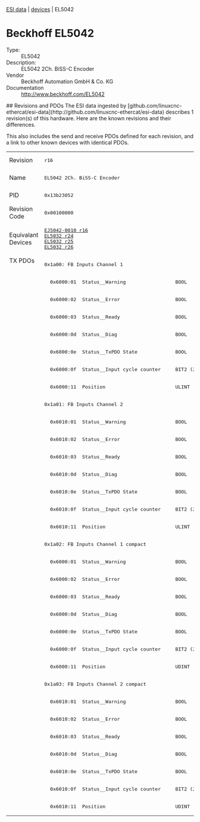 <div class="nav"><a href="/esi-data">ESI data</a> | <a href="/esi-data/devices">devices</a> | EL5042</div>

#  Beckhoff EL5042

<dl>
  <dt>Type:</dt><dd>EL5042</dd>
  <dt>Description:</dt><dd>EL5042 2Ch. BiSS-C Encoder</dd>
  <dt>Vendor</dt><dd>Beckhoff Automation GmbH & Co. KG</dd>
  <dt>Documentation</dt><dd><a href="http://www.beckhoff.com/EL5042">http://www.beckhoff.com/EL5042</a></dd>
</dl>
## Revisions and PDOs
The ESI data ingested by [github.com/linuxcnc-ethercat/esi-data](http://github.com/linuxcnc-ethercat/esi-data) describes 1 revision(s) of this hardware.  Here are the known revisions and their differences.

This also includes the send and receive PDOs defined for each revision, and a link to other known devices with identical PDOs.

<table>
<tr >
<td class="first">Revision</td>
<td ><pre>r16</pre></td>
</tr>
<tr >
<td class="first">Name</td>
<td ><pre>EL5042 2Ch. BiSS-C Encoder</pre></td>
</tr>
<tr >
<td class="first">PID</td>
<td ><pre>0x13b23052</pre></td>
</tr>
<tr >
<td class="first">Revision Code</td>
<td ><pre>0x00100000</pre></td>
</tr>
<tr >
<td class="first">Equivalant Devices</td>
<td ><pre><a href="EJ5042-0010">EJ5042-0010 r16</a><br/><a href="EL5032">EL5032 r24</a><br/><a href="EL5032">EL5032 r25</a><br/><a href="EL5032">EL5032 r26</a></pre></td>
</tr>
<tr class="txpdo pdosection">
<td class="first" rowspan=32 valign=top>TX PDOs</td>
<td><pre>0x1a00: FB Inputs Channel 1</pre></td>
<td></td>
</tr>
<tr class="txpdo">
<td ><pre>  0x6000:01  Status__Warning                 BOOL</pre></td>
</tr>
<tr class="txpdo">
<td ><pre>  0x6000:02  Status__Error                   BOOL</pre></td>
</tr>
<tr class="txpdo">
<td ><pre>  0x6000:03  Status__Ready                   BOOL</pre></td>
</tr>
<tr class="txpdo">
<td ><pre>  0x6000:0d  Status__Diag                    BOOL</pre></td>
</tr>
<tr class="txpdo">
<td ><pre>  0x6000:0e  Status__TxPDO State             BOOL</pre></td>
</tr>
<tr class="txpdo">
<td ><pre>  0x6000:0f  Status__Input cycle counter     BIT2 (2 bits)</pre></td>
</tr>
<tr class="txpdo">
<td ><pre>  0x6000:11  Position                        ULINT (64 bits)</pre></td>
</tr>
<tr class="txpdo pdosection">
<td ><pre>0x1a01: FB Inputs Channel 2</pre></td>
</tr>
<tr class="txpdo">
<td ><pre>  0x6010:01  Status__Warning                 BOOL</pre></td>
</tr>
<tr class="txpdo">
<td ><pre>  0x6010:02  Status__Error                   BOOL</pre></td>
</tr>
<tr class="txpdo">
<td ><pre>  0x6010:03  Status__Ready                   BOOL</pre></td>
</tr>
<tr class="txpdo">
<td ><pre>  0x6010:0d  Status__Diag                    BOOL</pre></td>
</tr>
<tr class="txpdo">
<td ><pre>  0x6010:0e  Status__TxPDO State             BOOL</pre></td>
</tr>
<tr class="txpdo">
<td ><pre>  0x6010:0f  Status__Input cycle counter     BIT2 (2 bits)</pre></td>
</tr>
<tr class="txpdo">
<td ><pre>  0x6010:11  Position                        ULINT (64 bits)</pre></td>
</tr>
<tr class="txpdo pdosection">
<td ><pre>0x1a02: FB Inputs Channel 1 compact</pre></td>
</tr>
<tr class="txpdo">
<td ><pre>  0x6000:01  Status__Warning                 BOOL</pre></td>
</tr>
<tr class="txpdo">
<td ><pre>  0x6000:02  Status__Error                   BOOL</pre></td>
</tr>
<tr class="txpdo">
<td ><pre>  0x6000:03  Status__Ready                   BOOL</pre></td>
</tr>
<tr class="txpdo">
<td ><pre>  0x6000:0d  Status__Diag                    BOOL</pre></td>
</tr>
<tr class="txpdo">
<td ><pre>  0x6000:0e  Status__TxPDO State             BOOL</pre></td>
</tr>
<tr class="txpdo">
<td ><pre>  0x6000:0f  Status__Input cycle counter     BIT2 (2 bits)</pre></td>
</tr>
<tr class="txpdo">
<td ><pre>  0x6000:11  Position                        UDINT (32 bits)</pre></td>
</tr>
<tr class="txpdo pdosection">
<td ><pre>0x1a03: FB Inputs Channel 2 compact</pre></td>
</tr>
<tr class="txpdo">
<td ><pre>  0x6010:01  Status__Warning                 BOOL</pre></td>
</tr>
<tr class="txpdo">
<td ><pre>  0x6010:02  Status__Error                   BOOL</pre></td>
</tr>
<tr class="txpdo">
<td ><pre>  0x6010:03  Status__Ready                   BOOL</pre></td>
</tr>
<tr class="txpdo">
<td ><pre>  0x6010:0d  Status__Diag                    BOOL</pre></td>
</tr>
<tr class="txpdo">
<td ><pre>  0x6010:0e  Status__TxPDO State             BOOL</pre></td>
</tr>
<tr class="txpdo">
<td ><pre>  0x6010:0f  Status__Input cycle counter     BIT2 (2 bits)</pre></td>
</tr>
<tr class="txpdo">
<td ><pre>  0x6010:11  Position                        UDINT (32 bits)</pre></td>
</tr>
</table>
